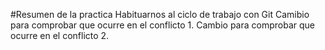 #Resumen de la practica
Habituarnos al ciclo de trabajo con Git
Camibio para comprobar que ocurre en el conflicto 1.
Cambio para comprobar que ocurre en el conflicto 2.